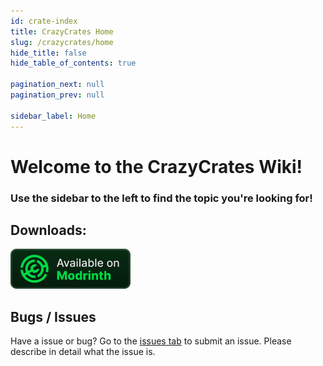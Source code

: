 ```yaml
---
id: crate-index
title: CrazyCrates Home
slug: /crazycrates/home
hide_title: false
hide_table_of_contents: true

pagination_next: null
pagination_prev: null

sidebar_label: Home
---
```


# Welcome to the CrazyCrates Wiki!
### Use the sidebar to the left to find the topic you're looking for!

## Downloads:
<a href="https://modrinth.com/user/plugin/crazycrates">
<img src="https://raw.githubusercontent.com/intergrav/devins-badges/v3/assets/cozy/available/modrinth_64h.png"/>
</a>

## Bugs / Issues
Have a issue or bug? Go to the [issues tab](https://github.com/Crazy-Crew/CrazyCrates/issues) to submit an issue. Please describe in detail what the issue is.